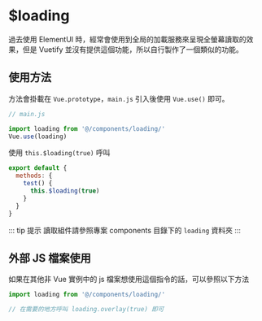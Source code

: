 # $loading

過去使用 ElementUI 時，經常會使用到全局的加載服務來呈現全螢幕讀取的效果，但是 Vuetify 並沒有提供這個功能，所以自行製作了一個類似的功能。

## 使用方法

方法會掛載在 `Vue.prototype`，`main.js` 引入後使用 `Vue.use()` 即可。

```js
// main.js

import loading from '@/components/loading/'
Vue.use(loading)
```

使用 `this.$loading(true)` 呼叫

```js
export default {
  methods: {
    test() {
      this.$loading(true)
    }
  }
}
```

::: tip 提示
讀取組件請參照專案 components 目錄下的 `loading` 資料夾
:::

## 外部 JS 檔案使用

如果在其他非 Vue 實例中的 js 檔案想使用這個指令的話，可以參照以下方法

```js
import loading from '@/components/loading/'

// 在需要的地方呼叫 loading.overlay(true) 即可
```